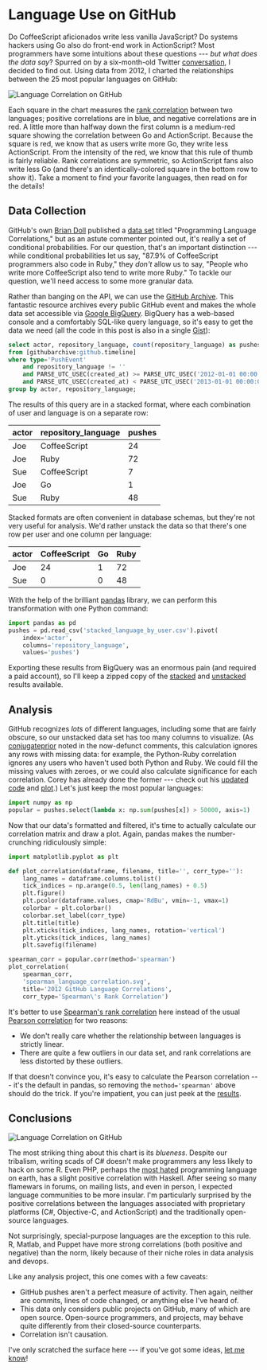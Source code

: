 # Language Use on GitHub

Do CoffeeScript aficionados write less vanilla JavaScript? Do systems hackers
using Go also do front-end work in ActionScript? Most programmers have some
intuitions about these questions --- *but what does the data say*? Spurred on by
a six-month-old Twitter [conversation][twitter-convo], I decided to find out.
Using data from 2012, I charted the relationships between the 25 most popular
languages on GitHub: 

<img
src="/static/language-use-on-github/spearman_language_correlation.svg"
alt="Language Correlation on GitHub">

Each square in the chart measures the [rank correlation][wiki-rank-correlation]
between two languages; positive correlations are in blue, and negative
correlations are in red. A little more than halfway down the first column is a
medium-red square showing the correlation between Go and ActionScript. Because
the square is red, we know that as users write more Go, they write less
ActionScript. From the intensity of the red, we know that this rule of thumb is
fairly reliable. Rank correlations are symmetric, so ActionScript fans also
write less Go (and there's an identically-colored square in the bottom row to
show it). Take a moment to find your favorite languages, then read on for the
details!

## Data Collection

GitHub's own [Brian Doll][brian-doll] published a [data set][brian-doll-data]
titled "Programming Language Correlations," but as an astute commenter pointed
out, it's really a set of conditional probabilities. For our question,
that's an important distinction --- while conditional probabilities let us say,
"87.9% of CoffeeScript programmers also code in Ruby," they *don't* allow us to
say, "People who write more CoffeeScript also tend to write more Ruby." To
tackle our question, we'll need access to some more granular data.

Rather than banging on the API, we can use the [GitHub
Archive][github-archive]. This fantastic resource archives every public GitHub
event and makes the whole data set accessible via [Google BigQuery][big-query].
BigQuery has a web-based console and a comfortably SQL-like query language, so
it's easy to get the data we need (all the code in this post is also in a
single [Gist][gist]):

```sql
select actor, repository_language, count(repository_language) as pushes
from [githubarchive:github.timeline]
where type='PushEvent'
    and repository_language != ''
    and PARSE_UTC_USEC(created_at) >= PARSE_UTC_USEC('2012-01-01 00:00:00')
    and PARSE_UTC_USEC(created_at) < PARSE_UTC_USEC('2013-01-01 00:00:00')
group by actor, repository_language;
```

The results of this query are in a stacked format, where each combination of
user and language is on a separate row:

<table>
  <thead>
    <tr>
      <th>actor</th>
      <th>repository_language</th>
      <th>pushes</th>
    </tr>
  </thead>
  <tbody>
    <tr>
      <td>Joe</td>
      <td>CoffeeScript</td>
      <td>24</td>
    </tr>
    <tr>
      <td>Joe</td>
      <td>Ruby</td>
      <td>72</td>
    </tr>
    <tr>
      <td>Sue</td>
      <td>CoffeeScript</td>
      <td>7</td>
    </tr>
    <tr>
      <td>Joe</td>
      <td>Go</td>
      <td>1</td>
    </tr>
    <tr>
      <td>Sue</td>
      <td>Ruby</td>
      <td>48</td>
    </tr>
  </tbody>
</table>

Stacked formats are often convenient in database schemas, but they're not very
useful for analysis. We'd rather unstack the data so that there's one row per
user and one column per language:

<table>
  <thead>
    <tr>
      <th>actor</th>
      <th>CoffeeScript</th>
      <th>Go</th>
      <th>Ruby</th>
    </tr>
  </thead>
  <tbody>
    <tr>
      <td>Joe</td>
      <td>24</td>
      <td>1</td>
      <td>72</td>
    </tr>
    <tr>
      <td>Sue</td>
      <td>0</td>
      <td>0</td>
      <td>48</td>
    </tr>
  </tbody>
</table>

With the help of the brilliant [pandas][] library, we can perform this
transformation with one Python command:

```python
import pandas as pd
pushes = pd.read_csv('stacked_language_by_user.csv').pivot(
    index='actor',
    columns='repository_language',
    values='pushes')
```

Exporting these results from BigQuery was an enormous pain (and required a paid
account), so I'll keep a zipped copy of the [stacked][stacked-csv] and
[unstacked][unstacked-csv] results available.

## Analysis

GitHub recognizes *lots* of different languages, including some that are fairly
obscure, so our unstacked data set has too many columns to visualize. (As
[conjugateprior](http://conjugateprior.org) noted in the now-defunct comments,
this calculation ignores any rows with missing data: for example, the
Python-Ruby correlation ignores any users who haven't used both Python and
Ruby. We could fill the missing values with zeroes, or we could also calculate
significance for each correlation. Corey has already done the former --- check out his
[updated code](https://gist.github.com/coyotebush/5379476) and
[plot](http://coreyford.name/2013/04/13/github-language-correlations.html).)
Let's just keep the most popular languages:

```python
import numpy as np
popular = pushes.select(lambda x: np.sum(pushes[x]) > 50000, axis=1)
```

Now that our data's formatted and filtered, it's time to actually calculate our
correlation matrix and draw a plot. Again, pandas makes the number-crunching
ridiculously simple:

```python
import matplotlib.pyplot as plt

def plot_correlation(dataframe, filename, title='', corr_type=''):
    lang_names = dataframe.columns.tolist()
    tick_indices = np.arange(0.5, len(lang_names) + 0.5)
    plt.figure()
    plt.pcolor(dataframe.values, cmap='RdBu', vmin=-1, vmax=1)
    colorbar = plt.colorbar()
    colorbar.set_label(corr_type)
    plt.title(title)
    plt.xticks(tick_indices, lang_names, rotation='vertical')
    plt.yticks(tick_indices, lang_names)
    plt.savefig(filename)

spearman_corr = popular.corr(method='spearman')
plot_correlation(
    spearman_corr,
    'spearman_language_correlation.svg',
    title='2012 GitHub Language Correlations',
    corr_type='Spearman\'s Rank Correlation')
```

It's better to use [Spearman's rank correlation][wiki-rank-correlation] here
instead of the usual [Pearson correlation][wiki-pearson-correlation] for two
reasons:

* We don't really care whether the relationship between languages is strictly
  linear.
* There are quite a few outliers in our data set, and rank correlations are
  less distorted by these outliers.

If that doesn't convince you, it's easy to calculate the Pearson correlation --- it's
the default in pandas, so removing the ``method='spearman'`` above should do
the trick. If you're impatient, you can just peek at the
[results][pearson-plot].

<h2 id="conclusions">Conclusions</h2>

<img src="/static/language-use-on-github/spearman_language_correlation.svg"
alt="Language Correlation on GitHub">

The most striking thing about this chart is its *blueness*. Despite our
tribalism, writing scads of C# doesn't make programmers any less likely to hack
on some R. Even PHP, perhaps the [most hated][php] programming language on
earth, has a slight positive correlation with Haskell. After seeing so many
flamewars in forums, on mailing lists, and even in person, I expected language
communities to be more insular. I'm particularly surprised by the positive
correlations between the languages associated with proprietary platforms (C#,
Objective-C, and ActionScript) and the traditionally open-source languages.

Not surprisingly, special-purpose languages are the exception to this rule. R,
Matlab, and Puppet have more strong correlations (both positive and negative)
than the norm, likely because of their niche roles in data analysis and devops.

Like any analysis project, this one comes with a few caveats:

* GitHub pushes aren't a perfect measure of activity. Then again, neither are
  commits, lines of code changed, or anything else I've heard of.
* This data only considers public projects on GitHub, many of which are open
  source. Open-source programmers, and projects, may behave quite differently
  from their closed-source counterparts.
* Correlation isn't causation.

I've only scratched the surface here --- if you've got some ideas, [let me
know](mailto:akshay@akshayshah.org)!

[big-query]: https://developers.google.com/bigquery/
[brian-doll-data]: https://gist.github.com/briandoll/e0637fff9c8eec988528
[brian-doll]: https://github.com/briandoll
[gist]: https://gist.github.com/akshayjshah/4772174
[github-archive]: http://www.githubarchive.org/
[pandas]: http://pandas.pydata.org/
[pearson-plot]: /static/language-use-on-github/pearson_language_correlation.svg
[php]: http://me.veekun.com/blog/2012/04/09/php-a-fractal-of-bad-design/
[stacked-csv]: /static/language-use-on-github/stacked_language_by_user.zip
[twitter-convo]: https://twitter.com/misc/status/235167513833525249
[unstacked-csv]: /static/language-use-on-github/unstacked_language_by_user.zip
[wiki-pearson-correlation]: http://en.wikipedia.org/wiki/Pearson_product-moment_correlation_coefficient
[wiki-rank-correlation]: http://en.wikipedia.org/wiki/Spearman%27s_rank_correlation_coefficient
